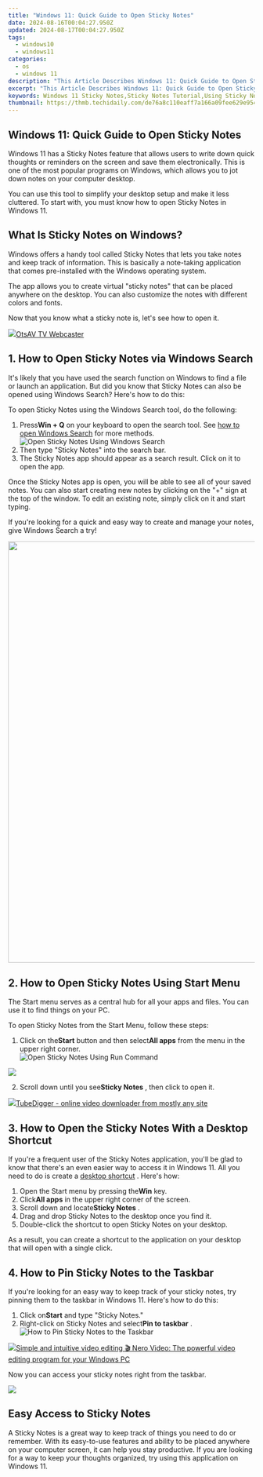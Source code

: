 ```yaml
---
title: "Windows 11: Quick Guide to Open Sticky Notes"
date: 2024-08-16T00:04:27.950Z
updated: 2024-08-17T00:04:27.950Z
tags:
  - windows10
  - windows11
categories:
  - os
  - windows 11
description: "This Article Describes Windows 11: Quick Guide to Open Sticky Notes"
excerpt: "This Article Describes Windows 11: Quick Guide to Open Sticky Notes"
keywords: Windows 11 Sticky Notes,Sticky Notes Tutorial,Using Sticky Notes Pro,Note-Taking in Windows 11,Accessing Sticky Notes W11,Quick Sticky Notes Guide,New W11 Sticky Notes Features
thumbnail: https://thmb.techidaily.com/de76a8c110eaff7a166a09fee629e954d26d490c5f1eecc48133ce74b4cc31e3.jpg
---
```


## Windows 11: Quick Guide to Open Sticky Notes

 Windows 11 has a Sticky Notes feature that allows users to write down quick thoughts or reminders on the screen and save them electronically. This is one of the most popular programs on Windows, which allows you to jot down notes on your computer desktop.

 You can use this tool to simplify your desktop setup and make it less cluttered. To start with, you must know how to open Sticky Notes in Windows 11.

## What Is Sticky Notes on Windows?

 Windows offers a handy tool called Sticky Notes that lets you take notes and keep track of information. This is basically a note-taking application that comes pre-installed with the Windows operating system.

 The app allows you to create virtual "sticky notes" that can be placed anywhere on the desktop. You can also customize the notes with different colors and fonts.

 Now that you know what a sticky note is, let's see how to open it.

<!-- affiliate ads begin -->
<a href="https://otszone.ots7.com/order/checkout.php?PRODS=4713324&QTY=1&AFFILIATE=108875&CART=1"><img src="https://green.ots7.com/screenshots/OtsAV/OtsAVTV1.90-300x188.jpg" border="0">OtsAV TV Webcaster</a>
<!-- affiliate ads end -->
## 1\. How to Open Sticky Notes via Windows Search

 It's likely that you have used the search function on Windows to find a file or launch an application. But did you know that Sticky Notes can also be opened using Windows Search? Here's how to do this:

To open Sticky Notes using the Windows Search tool, do the following:

1. Press**Win + Q** on your keyboard to open the search tool. See [how to open Windows Search](https://www.makeuseof.com/windows-search-use-guide/) for more methods.  
![Open Sticky Notes Using Windows Search](https://static1.makeuseofimages.com/wordpress/wp-content/uploads/2022/11/Open-Sticky-Notes-Using-Windows-Search.jpg)
2. Then type "Sticky Notes" into the search bar.
3. The Sticky Notes app should appear as a search result. Click on it to open the app.

 Once the Sticky Notes app is open, you will be able to see all of your saved notes. You can also start creating new notes by clicking on the "+" sign at the top of the window. To edit an existing note, simply click on it and start typing.

 If you're looking for a quick and easy way to create and manage your notes, give Windows Search a try!

<!-- affiliate ads begin -->
<a href="https://propmoneyinc.pxf.io/c/5597632/1803116/14559" target="_top" id="1803116"><img src="//a.impactradius-go.com/display-ad/14559-1803116" border="0" alt="" width="859" height="859"/></a><img height="0" width="0" src="https://imp.pxf.io/i/5597632/1803116/14559" style="position:absolute;visibility:hidden;" border="0" />
<!-- affiliate ads end -->
## 2\. How to Open Sticky Notes Using Start Menu

 The Start menu serves as a central hub for all your apps and files. You can use it to find things on your PC.

To open Sticky Notes from the Start Menu, follow these steps:

1. Click on the**Start** button and then select**All apps** from the menu in the upper right corner.  
![Open Sticky Notes Using Run Command](https://static1.makeuseofimages.com/wordpress/wp-content/uploads/2022/11/Open-Sticky-Notes-Using-Run-Command.jpg)
<!-- affiliate ads begin -->
<a href="https://store.massmailsoftware.com/order/checkout.php?PRODS=1300375&QTY=1&AFFILIATE=108875&CART=1"><img src="https://secure.avangate.com/images/merchant/dc87c13749315c7217cdc4ac692e704c/banera_for_partners-15_%281%29.jpg" border="0"></a>
<!-- affiliate ads end -->
2. Scroll down until you see**Sticky Notes** , then click to open it.

<!-- affiliate ads begin -->
<a href="https://secure.2checkout.com/order/checkout.php?PRODS=4572700&QTY=1&AFFILIATE=108875&CART=1"><img src="	https://www.tubedigger.com/wp-content/uploads/2020/08/tubedigger-software-new.png" border="0">TubeDigger - online video downloader from mostly any site</a>
<!-- affiliate ads end -->
## 3\. How to Open the Sticky Notes With a Desktop Shortcut

 If you're a frequent user of the Sticky Notes application, you'll be glad to know that there's an even easier way to access it in Windows 11\. All you need to do is create a [desktop shortcut](https://www.makeuseof.com/what-is-desktop-shortcut-how-work/) . Here's how:

1. Open the Start menu by pressing the**Win** key.
2. Click**All apps** in the upper right corner of the screen.
3. Scroll down and locate**Sticky Notes** .
4. Drag and drop Sticky Notes to the desktop once you find it.
5. Double-click the shortcut to open Sticky Notes on your desktop.

 As a result, you can create a shortcut to the application on your desktop that will open with a single click.

## 4\. How to Pin Sticky Notes to the Taskbar

 If you're looking for an easy way to keep track of your sticky notes, try pinning them to the taskbar in Windows 11\. Here's how to do this:

1. Click on**Start** and type "Sticky Notes."
2. Right-click on Sticky Notes and select**Pin to taskbar** .  
![How to Pin Sticky Notes to the Taskbar](https://static1.makeuseofimages.com/wordpress/wp-content/uploads/2022/11/How-to-Pin-Sticky-Notes-to-the-Taskbar.jpg)
<!-- affiliate ads begin -->
<a href="https://store.nero.com/order/checkout.php?PRODS=42296685&QTY=1&AFFILIATE=108875&CART=1"><img src="http://cdnwww.nero.com/nero-com-wAssets/img/banners/2022/video-pp/ScreenshotSlider/Nero-Video-Advanced-editing.JPG" border="0">Simple and intuitive video editing
🎬 Nero Video:
The powerful video editing program for your Windows PC</a>
<!-- affiliate ads end -->

Now you can access your sticky notes right from the taskbar.

<!-- affiliate ads begin -->
<a href="https://secure.2checkout.com/order/checkout.php?PRODS=4620780&QTY=1&AFFILIATE=108875&CART=1"><img src="https://secure.avangate.com/images/merchant/07dd4d5a72f5740ef0f035f201951476/728__90banner.jpg" border="0"></a>
<!-- affiliate ads end -->
## Easy Access to Sticky Notes

 A Sticky Notes is a great way to keep track of things you need to do or remember. With its easy-to-use features and ability to be placed anywhere on your computer screen, it can help you stay productive. If you are looking for a way to keep your thoughts organized, try using this application on Windows 11.


<ins class="adsbygoogle"
     style="display:block"
     data-ad-format="autorelaxed"
     data-ad-client="ca-pub-7571918770474297"
     data-ad-slot="1223367746"></ins>



<ins class="adsbygoogle"
     style="display:block"
     data-ad-client="ca-pub-7571918770474297"
     data-ad-slot="8358498916"
     data-ad-format="auto"
     data-full-width-responsive="true"></ins>







